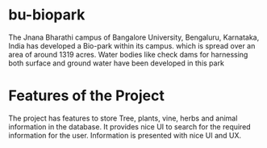 # bu-biopark
The Jnana Bharathi campus of Bangalore University, Bengaluru, 
Karnataka, India has developed a Bio-park within its campus. which is 
spread over an area of around 1319 acres. Water bodies like check dams 
for harnessing both surface and ground water have been developed in this 
park
# Features of the Project
The project has features to store Tree, plants, vine, herbs and animal information 
in the database. It provides nice UI to search for the required information for the 
user. Information is presented with nice UI and UX.
